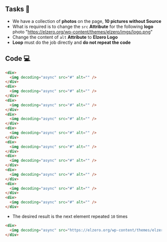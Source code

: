 ## Tasks 🎯

- We have a collection of **photos** on the page, **10 pictures without Source**
- What is required is to change the `src` **Attribute** for the following **logo** photo "<https://elzero.org/wp-content/themes/elzero/imgs/logo.png>"
- Change the content of `alt` **Attribute** to **Elzero Logo**
- **Loop** must do the job directly and **do not repeat the code**

## Code 💻

```html
<div>
  <img decoding="async" src="#" alt="" />
</div>
<div>
  <img decoding="async" src="#" alt="" />
</div>
<div>
  <img decoding="async" src="#" alt="" />
</div>
<div>
  <img decoding="async" src="#" alt="" />
</div>
<div>
  <img decoding="async" src="#" alt="" />
</div>
<div>
  <img decoding="async" src="#" alt="" />
</div>
<div>
  <img decoding="async" src="#" alt="" />
</div>
<div>
  <img decoding="async" src="#" alt="" />
</div>
<div>
  <img decoding="async" src="#" alt="" />
</div>
<div>
  <img decoding="async" src="#" alt="" />
</div>
```

- The desired result is the next element repeated `10` times

```html
<div>
  <img decoding="async" src="https://elzero.org/wp-content/themes/elzero/imgs/logo.png" alt="Elzero Logo">
</div>

```
